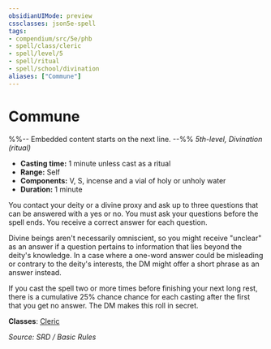 ```yaml
---
obsidianUIMode: preview
cssclasses: json5e-spell
tags:
- compendium/src/5e/phb
- spell/class/cleric
- spell/level/5
- spell/ritual
- spell/school/divination
aliases: ["Commune"]
---
```

# Commune
%%-- Embedded content starts on the next line. --%%
*5th-level, Divination (ritual)*  

- **Casting time:** 1 minute unless cast as a ritual
- **Range:** Self
- **Components:** V, S, incense and a vial of holy or unholy water
- **Duration:** 1 minute

You contact your deity or a divine proxy and ask up to three questions that can be answered with a yes or no. You must ask your questions before the spell ends. You receive a correct answer for each question.

Divine beings aren't necessarily omniscient, so you might receive "unclear" as an answer if a question pertains to information that lies beyond the deity's knowledge. In a case where a one-word answer could be misleading or contrary to the deity's interests, the DM might offer a short phrase as an answer instead.

If you cast the spell two or more times before finishing your next long rest, there is a cumulative 25% chance chance for each casting after the first that you get no answer. The DM makes this roll in secret.

**Classes**: [Cleric](Cleric.md)

*Source: SRD / Basic Rules*